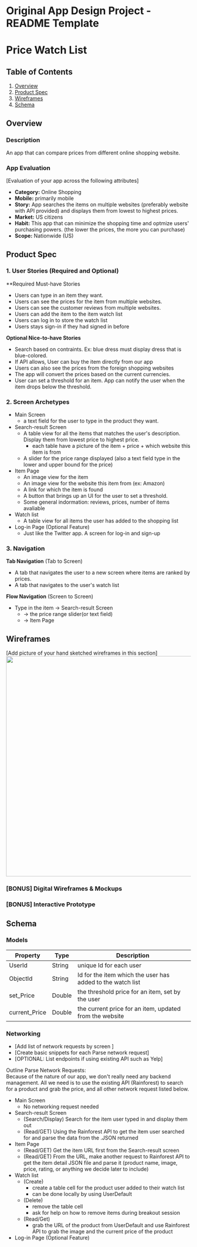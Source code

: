 Original App Design Project - README Template
===

# Price Watch List

## Table of Contents
1. [Overview](#Overview)
1. [Product Spec](#Product-Spec)
1. [Wireframes](#Wireframes)
2. [Schema](#Schema)

## Overview
### Description
An app that can compare prices from different online shopping website. 

### App Evaluation
[Evaluation of your app across the following attributes]
- **Category:** Online Shopping
- **Mobile:** primarily mobile
- **Story:** App searches the items on multiple websites (preferably website with API provided) and displays them from lowest to highest prices.
- **Market:** US citizens
- **Habit:** This app that can minimize the shopping time and optmize users' purchasing powers. (the lower the prices, the more you can purchase)
- **Scope:** Nationwide (US)

## Product Spec

### 1. User Stories (Required and Optional)

**Required Must-have Stories

* Users can type in an item they want.
* Users can see the prices for the item from multiple websites.
* Users can see the customer reviews from multiple websites.
* Users can add the item to the item watch list
* Users can log in to store the watch list
* Users stays sign-in if they had signed in before

**Optional Nice-to-have Stories**

* Search based on contraints. Ex: blue dress must display dress that is blue-colored.
* If API allows, User can buy the item directly from our app
* Users can also see the prices from the foreign shopping websites
* The app will convert the prices based on the current currencies.
* User can set a threshold for an item. App can notify the user when the item drops below the threshold.

### 2. Screen Archetypes

* Main Screen
   * a text field for the user to type in the product they want.
* Search-result Screen
    * A table view for all the items that matches the user's description. Display them from lowest price to highest price.
        * each table have a picture of the item + price + which website this item is from
    * A slider for the price range displayed (also a text field type in the lower and upper bound for the price)
* Item Page
    * An image view for the item
    * An image view for the website this item from (ex: Amazon)
    * A link for which the item is found
    * A button that brings up an UI for the user to set a threshold.
    * Some general indormation: reviews, prices, number of items avaliable
* Watch list
   * A table view for all items the user has added to the shopping list
* Log-in Page (Optional Feature)
    * Just like the Twitter app. A screen for log-in and sign-up

### 3. Navigation

**Tab Navigation** (Tab to Screen)

* A tab that navigates the user to a new screen where items are ranked by prices.
* A tab that navigates to the user's watch list

**Flow Navigation** (Screen to Screen)

* Type in the item -> Search-result Screen
    * -> the price range slider(or text field)
    * -> Item Page

## Wireframes
[Add picture of your hand sketched wireframes in this section]
<img src="https://i.imgur.com/8iIHtyd.jpg" width=600>

### [BONUS] Digital Wireframes & Mockups

### [BONUS] Interactive Prototype

## Schema 

### Models
| Property |  Type  | Description |
|----------|--------|-------------|
| UserId   | String | unique Id for each user|
| ObjectId | String | Id for the item which the user has added to the watch list|
| set_Price| Double | the threshold price for an item, set by the user|
| current_Price| Double | the current price for an item, updated from the website |

### Networking
- [Add list of network requests by screen ]
- [Create basic snippets for each Parse network request]
- [OPTIONAL: List endpoints if using existing API such as Yelp]


Outline Parse Network Requests: <br>
Because of the nature of our app, we don't really need any  backend management. All we need is to use the existing API (Rainforest) to search for a product and grab the price, and all other network request listed below.

* Main Screen
    * No networking request needed
* Search-result Screen
    * (Search/Display) Search for the item user typed in and display them out
    * (Read/GET) Using the Rainforest API to get the item user searched for and parse the data from the .JSON returned
* Item Page
    * (Read/GET) Get the item URL first from the Search-result screen
    * (Read/GET) From the URL, make another request to Rainforest API to get the item detail JSON file and parse it (product name, image, price, rating, or anything we decide later to include)
* Watch list
    * (Create)
        * create a table cell for the product user added to their watch list
        * can be done locally by using UserDefault
    * (Delete) 
        * remove the table cell
        * ask for help on how to remove items during breakout session
    * (Read/Get)
        * grab the URL of the product from UserDefault and use Rainforest API to grab the image and the current price of the product
* Log-in Page (Optional Feature)
